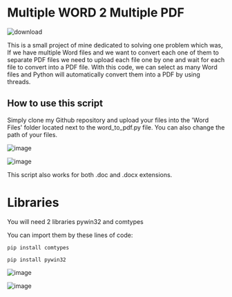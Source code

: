 # Multiple WORD 2 Multiple PDF

![download](https://github.com/Emin-35/Word2PDF/assets/77839861/4e67162d-3c27-42f0-9a66-b214bd750038)

<p>
  This is a small project of mine dedicated to solving one problem which was, If we have multiple Word files and we want to convert each one of them to separate PDF files we need to upload each file one by one and wait for each file to convert into a PDF file. With this code, we can select as many Word files and Python will automatically convert them into a PDF by using threads.
</p>

## How to use this script

Simply clone my Github repository and upload your files into the 'Word Files' folder located next to the word_to_pdf.py file. You can also change the path of your files.

![image](https://github.com/Emin-35/Word2PDF/assets/77839861/b1d851c1-b0d4-43bf-9e31-62a914634f77)

![image](https://github.com/Emin-35/Word2PDF/assets/77839861/09d08264-cfcf-4a1a-986d-d276b0020a3e)

This script also works for both .doc and .docx extensions.

# Libraries

You will need 2 libraries pywin32 and comtypes

You can import them by these lines of code:

```
pip install comtypes

pip install pywin32
```
![image](https://github.com/Emin-35/Word2PDF/assets/77839861/7ac7e647-0977-49e7-88a0-1b9fcf29a01e)

![image](https://github.com/Emin-35/Word2PDF/assets/77839861/33d86985-06ab-4e26-bb89-0a793b3e9244)
